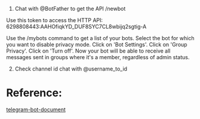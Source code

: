 1. Chat with @BotFather to get the API
/newbot 

Use this token to access the HTTP API:
6298808443:AAHOfiqkYD_DUF8SYC7CL8wbijq2sgtig-A

Use the /mybots command to get a list of your bots.
Select the bot for which you want to disable privacy mode.
Click on 'Bot Settings'.
Click on 'Group Privacy'.
Click on 'Turn off'. Now your bot will be able to receive all messages sent in groups where it's a member, regardless of admin status.

2. Check channel id
chat with @username_to_id


# Reference:

[telegram-bot-document](https://docs.python-telegram-bot.org/en/stable/telegram.ext.html)